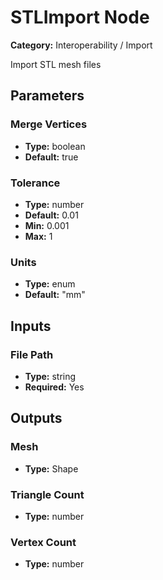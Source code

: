 
# STLImport Node

**Category:** Interoperability / Import

Import STL mesh files

## Parameters


### Merge Vertices
- **Type:** boolean
- **Default:** true





### Tolerance
- **Type:** number
- **Default:** 0.01
- **Min:** 0.001
- **Max:** 1



### Units
- **Type:** enum
- **Default:** "mm"





## Inputs


### File Path
- **Type:** string
- **Required:** Yes



## Outputs


### Mesh
- **Type:** Shape



### Triangle Count
- **Type:** number



### Vertex Count
- **Type:** number




